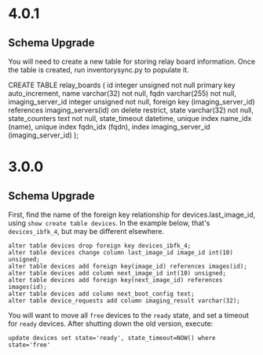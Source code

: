 
4.0.1
=====

Schema Upgrade
--------------

You will need to create a new table for storing relay board information.
Once the table is created, run inventorysync.py to populate it.

CREATE TABLE relay_boards (
  id integer unsigned not null primary key auto_increment,
  name varchar(32) not null,
  fqdn varchar(255) not null,
  imaging_server_id integer unsigned not null,
  foreign key (imaging_server_id) references imaging_servers(id) on delete restrict,
  state varchar(32) not null,
  state_counters text not null,
  state_timeout datetime,
  unique index name_idx (name),
  unique index fqdn_idx (fqdn),
  index imaging_server_id (imaging_server_id)
);

3.0.0
=====

Schema Upgrade
--------------

First, find the name of the foreign key relationship for devices.last_image_id,
using `show create table devices`.  In the example below, that's
`devices_ibfk_4`, but may be different elsewhere.

    alter table devices drop foreign key devices_ibfk_4;
    alter table devices change column last_image_id image_id int(10) unsigned;
    alter table devices add foreign key(image_id) references images(id);
    alter table devices add column next_image_id int(10) unsigned;
    alter table devices add foreign key(next_image_id) references images(id);
    alter table devices add column next_boot_config text;
    alter table device_requests add column imaging_result varchar(32);

You will want to move all `free` devices to the `ready` state, and set a timeout for `ready` devices.
After shutting down the old version, execute:

    update devices set state='ready', state_timeout=NOW() where state='free'
